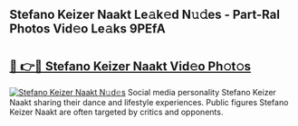 ## Stefano Keizer Naakt Le𝚊k𝚎d N𝚞𝚍es - Part-Ral Photos Vid𝚎o Le𝚊ks 9PEfA

# <h2><a href="http://fb5f6d.evod.top/?m=Stefano+Keizer+Naakt">🔗 👉🔴 Stefano Keizer Naakt Vid𝚎o Ph𝚘t𝚘s</a></h2>

[![Stefano Keizer Naakt N𝚞d𝚎s](https://i.imgur.com/8V9OHl7.gif)](http://fb5f6d.evod.top/?m=Stefano+Keizer+Naakt)
Social media personality Stefano Keizer Naakt sharing their dance and lifestyle experiences. Public figures Stefano Keizer Naakt are often targeted by critics and opponents. 
